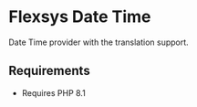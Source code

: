 Flexsys Date Time
====================

Date Time provider with the translation support.

Requirements
------------

- Requires PHP 8.1

